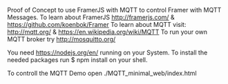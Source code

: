 Proof of Concept to use FramerJS with MQTT to control Framer with MQTT Messages.
To learn about FramerJS http://framerjs.com/ & https://github.com/koenbok/Framer
To learn about MQTT visit: http://mqtt.org/ & https://en.wikipedia.org/wiki/MQTT
To run your own MQTT broker try http://mosquitto.org/

You need https://nodejs.org/en/ running on your System. To install the needed packages run
$ npm install
on your shell.

To controll the MQTT Demo open ./MQTT_minimal_web/index.html
